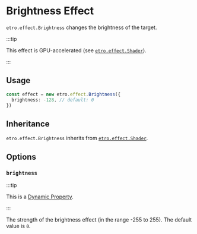 # Brightness Effect

`etro.effect.Brightness` changes the brightness of the target.

:::tip

This effect is GPU-accelerated (see [`etro.effect.Shader`](shader)).

:::

## Usage

```ts
const effect = new etro.effect.Brightness({
  brightness: -128, // default: 0
})
```

## Inheritance

`etro.effect.Brightness` inherits from [`etro.effect.Shader`](shader).

## Options

### `brightness`

:::tip

This is a [Dynamic Property](../dynamic-properties).

:::

The strength of the brightness effect (in the range -255 to 255). The default value is `0`.
